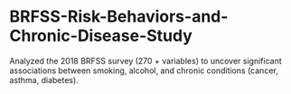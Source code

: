 # BRFSS-Risk-Behaviors-and-Chronic-Disease-Study
Analyzed the 2018 BRFSS survey (270 + variables) to uncover significant associations between smoking, alcohol, and chronic conditions (cancer, asthma, diabetes).
